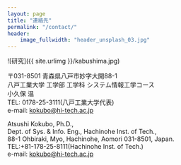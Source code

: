 ```yaml
---
layout: page
title: "連絡先"
permalink: "/contact/"
header:
    image_fullwidth: "header_unsplash_03.jpg"
---
```

![研究]({{ site.urlimg }}/kabushima.jpg)

〒031-8501 青森県八戸市妙字大開88-1  
八戸工業大学 工学部 工学科 システム情報工学コース  
小久保 温  
TEL: 0178-25-3111(八戸工業大学代表)  
e-mail: kokubo@hi-tech.ac.jp

Atsushi Kokubo, Ph.D.,  
Dept. of Sys. & Info. Eng., Hachinohe Inst. of Tech.,  
88-1 Ohbiraki, Myo, Hachinohe, Aomori 031-8501, Japan.  
TEL:+81-178-25-8111(Hachinohe Inst. of Tech.)  
e-mail: kokubo@hi-tech.ac.jp
